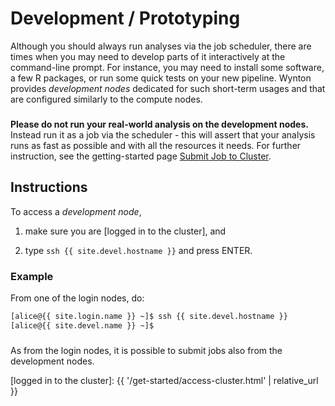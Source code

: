 # Development / Prototyping

Although you should always run analyses via the job scheduler, there are times when you may need to develop parts of it interactively at the command-line prompt.  For instance, you may need to install some software, a few R packages, or run some quick tests on your new pipeline.  Wynton provides _development nodes_ dedicated for such short-term usages and that are configured similarly to the compute nodes.

<div class="alert alert-warning" role="alert" style="margin-top: 3ex">
<strong>Please do not run your real-world analysis on the development nodes.</strong>  Instead run it as a job via the scheduler - this will assert that your analysis runs as fast as possible and with all the resources it needs.  For further instruction, see the getting-started page <a href="{{ 'get-started/hello-world-job.html' | relative_url }}">Submit Job to Cluster</a>.
</div>


## Instructions

To access a _development node_,

1. make sure you are [logged in to the cluster], and

2. type `ssh {{ site.devel.hostname }}` and press ENTER.


### Example

From one of the login nodes, do:

```sh
[alice@{{ site.login.name }} ~]$ ssh {{ site.devel.hostname }}
[alice@{{ site.devel.name }} ~]$ 
```

<div class="alert alert-info" role="alert" style="margin-top: 3ex">
As from the login nodes, it is possible to submit jobs also from the development nodes.
</div>

[logged in to the cluster]: {{ '/get-started/access-cluster.html' | relative_url }}
